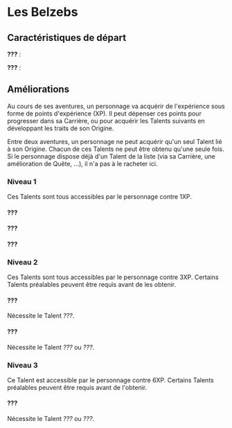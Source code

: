 # Les Belzebs


## Caractéristiques de départ

**???** : 

**???** : 

## Améliorations

Au cours de ses aventures, un personnage va acquérir de l'expérience sous forme de points d'expérience (XP). Il peut dépenser ces points pour progresser dans sa Carrière, ou pour acquérir les Talents suivants en développant les traits de son Origine.

Entre deux aventures, un personnage ne peut acquérir qu'un seul Talent lié à son Origine. Chacun de ces Talents ne peut être obtenu qu'une seule fois. Si le personnage dispose déjà d'un Talent de la liste (via sa Carrière, une amélioration de Quête, ...), il n'a pas à le racheter ici.

### Niveau 1

Ces Talents sont tous accessibles par le personnage contre 1XP.

#### ???


#### ???



#### ???


### Niveau 2

Ces Talents sont tous accessibles par le personnage contre 3XP. Certains Talents préalables peuvent être requis avant de les obtenir.

#### ???

Nécessite le Talent _???_.

#### ???

Nécessite le Talent _???_ ou _???_.

### Niveau 3

Ce Talent est accessible par le personnage contre 6XP. Certains Talents préalables peuvent être requis avant de l'obtenir.

#### ???

Nécessite le Talent _???_ ou _???_.
